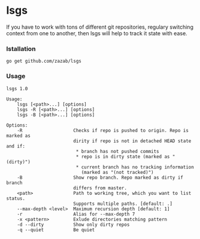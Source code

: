 # lsgs
If you have to work with tons of different git repositories, regulary switching
context from one to another, then lsgs will help to track it state with ease.

### Istallation
`go get github.com/zazab/lsgs`

### Usage
```
lsgs 1.0

Usage:
    lsgs [<path>...] [options]
    lsgs -R [<path>...] [options]
    lsgs -B [<path>...] [options]

Options:
    -R                   Checks if repo is pushed to origin. Repo is marked as
                         dirity if repo is not in detached HEAD state and if:
                          * branch has not pushed commits
                          * repo is in dirty state (marked as "(dirty)")
                          * current branch has no tracking information
                            (marked as "(not tracked)")
    -B                   Show repo branch. Repo marked as dirty if branch
                         differs from master.
    <path>               Path to working tree, which you want to list status.
                         Supports multiple paths. [default: .]
    --max-depth <level>  Maximum recursion depth [default: 1]
    -r                   Alias for --max-depth 7
    -x <pattern>         Exlude directories matching pattern
    -d --dirty           Show only dirty repos
    -q --quiet           Be quiet
```
